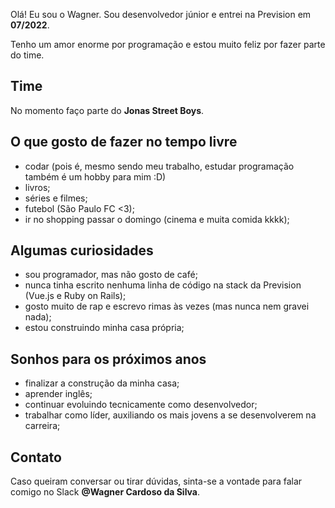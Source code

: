 Olá! Eu sou o Wagner. Sou desenvolvedor júnior e entrei na Prevision em **07/2022**.

Tenho um amor enorme por programação e estou muito feliz por fazer parte do time.

## Time

No momento faço parte do **Jonas Street Boys**.

## O que gosto de fazer no tempo livre
- codar (pois é, mesmo sendo meu trabalho, estudar programação também é um hobby para mim :D)
- livros;
- séries e filmes;
- futebol (São Paulo FC <3);
- ir no shopping passar o domingo (cinema e muita comida kkkk);

## Algumas curiosidades
- sou programador, mas não gosto de café;
- nunca tinha escrito nenhuma linha de código na stack da Prevision (Vue.js e Ruby on Rails);
- gosto muito de rap e escrevo rimas às vezes (mas nunca nem gravei nada);
- estou construindo minha casa própria;

## Sonhos para os próximos anos
- finalizar a construção da minha casa;
- aprender inglês;
- continuar evoluindo tecnicamente como desenvolvedor;
- trabalhar como líder, auxiliando os mais jovens a se desenvolverem na carreira;

## Contato
Caso queiram conversar ou tirar dúvidas, sinta-se a vontade para falar comigo no Slack **@Wagner Cardoso da Silva**.
